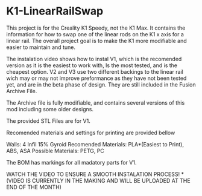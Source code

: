 # K1-LinearRailSwap
This project is for the Creality K1 Speedy, not the K1 Max. It contains the information for how to swap one of the linear rods on the K1 x axis for a linear rail. The overall project goal is to make the K1 more modifiable and easier to maintain and tune. 

The instalation video shows how to instal V1, which is the recomended version as it is the easiest to work with, Is the most tested, and is the cheapest option. V2 and V3 use two different backings to the linear rail wich may or may not improve preformance as they have not been tested yet, and are in the beta phase of design. They are still included in the Fusion Archive File. 

The Archive file is fully modifiable, and contains several versions of this mod including some older designs.

The provided STL Files are for V1.

Recomended materials and settings for printing are provided bellow

Walls: 4
Infil 15% Gyroid
Recomended Materials: PLA*(Easiest to Print), ABS, ASA
Possible Materials: PETG, PC

The BOM has markings for all madatory parts for V1.

WATCH THE VIDEO TO ENSURE A SMOOTH INSTALATION PROCESS! *(VIDEO IS CURRENTLY IN THE MAKING AND WILL BE UPLOADED AT THE END OF THE MONTH)
